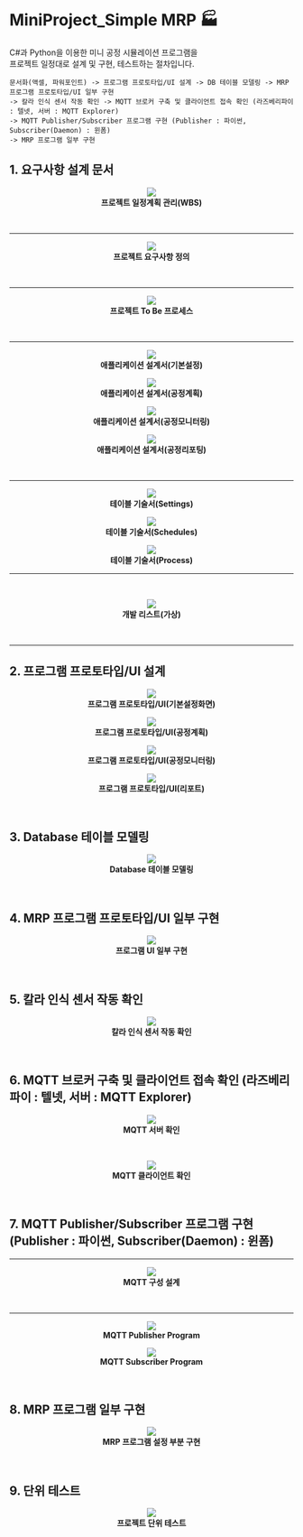 # MiniProject_Simple MRP :factory:

C#과 Python을 이용한 미니 공정 시뮬레이션 프로그램을<br/> 
프로젝트 일정대로 설계 및 구현, 테스트하는 절차입니다.<br/>

```console
문서화(액셀, 파워포인트) -> 프로그램 프로토타입/UI 설계 -> DB 테이블 모델링 -> MRP 프로그램 프로토타입/UI 일부 구현 
-> 칼라 인식 센서 작동 확인 -> MQTT 브로커 구축 및 클라이언트 접속 확인 (라즈베리파이 : 텔넷, 서버 : MQTT Explorer) 
-> MQTT Publisher/Subscriber 프로그램 구현 (Publisher : 파이썬, Subscriber(Daemon) : 윈폼) 
-> MRP 프로그램 일부 구현
```

## 1. 요구사항 설계 문서

<p align="center">
    <img src="images/Project_01.jpg"><br/> 
    <span><b>프로젝트 일정계획 관리(WBS)</b></span>
</p>
<br/>

---

<p align="center">
    <img src="images/Project_02.jpg"><br/>
    <span><b>프로젝트 요구사항 정의</b></span>
</p>
<br/>

---

<p align="center">
    <img src="images/Project_03.JPG"><br/>
    <span><b>프로젝트 To Be 프로세스</b></span>
</p>
<br/>

---

<p align="center">
    <img src="images/Project_04_1.JPG"><br/>
    <span><b>애플리케이션 설계서(기본설정)</b></span>
</p>

<p align="center">
    <img src="images/Project_04_2.JPG"><br/>
    <span><b>애플리케이션 설계서(공정계획)</b></span>
</p>

<p align="center">
    <img src="images/Project_04_3.jpg"><br/>
    <span><b>애플리케이션 설계서(공정모니터링)</b></span>
</p>

<p align="center">
    <img src="images/Project_04_4.jpg"><br/>
    <span><b>애플리케이션 설계서(공정리포팅)</b></span>
</p>
<br/>

---

<p align="center">
    <img src="images/Project_05_1.jpg"><br/>
    <span><b>테이블 기술서(Settings)</b></span>
</p>

<p align="center">
    <img src="images/Project_05_2.jpg"><br/>
    <span><b>테이블 기술서(Schedules)</b></span>
</p>

<p align="center">
    <img src="images/Project_05_3.jpg"><br/>
    <span><b>테이블 기술서(Process)</b></span>
</p>

---
<br/>

<p align="center">
    <img src="images/Project_06.jpg"><br/>
    <span><b>개발 리스트(가상)</b></span>
</p>
<br/>

---

## 2. 프로그램 프로토타입/UI 설계

<p align="center">
    <img src="images/Prototype_기본설정화면.jpg"><br/>
    <span><b>프로그램 프로토타입/UI(기본설정화면)</b></span>
</p>

<p align="center">
    <img src="images/Prototype_공정계획.jpg"><br/>
    <span><b>프로그램 프로토타입/UI(공정계획)</b></span>
</p>

<p align="center">
    <img src="images/Prototype_공정모니터링.jpg"><br/>
    <span><b>프로그램 프로토타입/UI(공정모니터링)</b></span>
</p>

<p align="center">
    <img src="images/Prototype_리포트.jpg"><br/>
    <span><b>프로그램 프로토타입/UI(리포트)</b></span>
</p>
<br/>

## 3. Database 테이블 모델링

<p align="center">
    <img src="images/테이블_모델링.JPG"><br/>
    <span><b>Database 테이블 모델링</b></span>
</p>
<br/>

## 4. MRP 프로그램 프로토타입/UI 일부 구현

<p align="center">
    <img src="images/ui_일부_구현.JPG"><br/>
    <span><b>프로그램 UI 일부 구현</b></span>
</p>
<br/>

## 5. 칼라 인식 센서 작동 확인

<p align="center">
    <img src="images/센서_작동_확인.JPG"><br/>
    <span><b>칼라 인식 센서 작동 확인</b></span>
</p>
<br/>

## 6. MQTT 브로커 구축 및 클라이언트 접속 확인 (라즈베리파이 : 텔넷, 서버 : MQTT Explorer)

<p align="center">
    <img src="images/MQTT_서버_확인.JPG"><br/>
    <span><b>MQTT 서버 확인</b></span>
</p>
<br/>

<p align="center">
    <img src="images/MQTT_클라이언트_확인.JPG"><br/>
    <span><b>MQTT 클라이언트 확인</b></span>
</p>
<br/>

## 7. MQTT Publisher/Subscriber 프로그램 구현 (Publisher : 파이썬, Subscriber(Daemon) : 윈폼)

---

<p align="center">
    <img src="images/mqtt_구성도.png"><br/>
    <span><b>MQTT 구성 설계</b></span>
</p>
<br/>

---

<p align="center">
    <img src="images/MQTT_Publisher_Program.JPG"><br/>
    <span><b>MQTT Publisher Program</b></span>
</p>

<p align="center">
    <img src="images/MQTT_Subscriber_Program.JPG"><br/>
    <span><b>MQTT Subscriber Program</b></span>
</p>
<br/>

## 8. MRP 프로그램 일부 구현

<p align="center">
    <img src="images/MRP_일부_구현.JPG"><br/>
    <span><b>MRP 프로그램 설정 부분 구현</b></span>
</p>
<br/>

## 9. 단위 테스트

<p align="center">
    <img src="images/테스트_케이스.png"><br/>
    <span><b>프로젝트 단위 테스트</b></span>
</p>
<br/>
